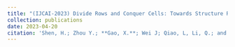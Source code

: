 ```yaml
---
title: "(IJCAI-2023) Divide Rows and Conquer Cells: Towards Structure Recognition for Large Tables"
collection: publications
date: 2023-04-20
citation: 'Shen, H.; Zhou Y.; **Gao, X.**; Wei J; Qiao, L, Li, Q.; and Cheng, Z. 2023. Divide Rows and Conquer Cells: Towards Structure Recognition for Large Tables. In Proceedings of the 32nd International Joint Conference on Artificial Intelligence, IJCAI-23.'
---
```

